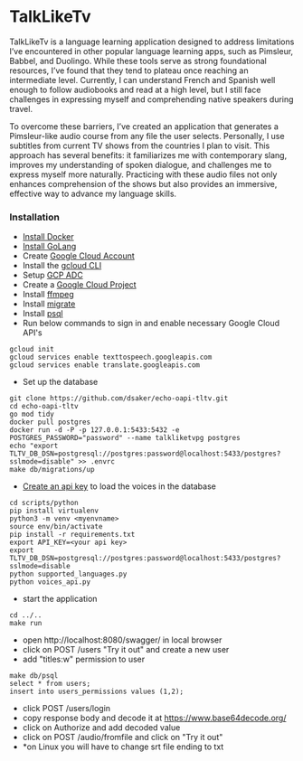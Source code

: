 # TalkLikeTv

TalkLikeTv is a language learning application designed to address limitations I’ve encountered in other popular language learning apps, such as Pimsleur, Babbel, and Duolingo. While these tools serve as strong foundational resources, I’ve found that they tend to plateau once reaching an intermediate level. Currently, I can understand French and Spanish well enough to follow audiobooks and read at a high level, but I still face challenges in expressing myself and comprehending native speakers during travel.

To overcome these barriers, I’ve created an application that generates a Pimsleur-like audio course from any file the user selects. Personally, I use subtitles from current TV shows from the countries I plan to visit. This approach has several benefits: it familiarizes me with contemporary slang, improves my understanding of spoken dialogue, and challenges me to express myself more naturally. Practicing with these audio files not only enhances comprehension of the shows but also provides an immersive, effective way to advance my language skills.

### Installation

- [Install Docker](https://docs.docker.com/engine/install/)
- [Install GoLang](https://go.dev/doc/install)
- Create [Google Cloud Account](https://console.cloud.google.com/getting-started?pli=1)
- Install the [gcloud CLI](https://cloud.google.com/sdk/docs/install)
- Setup [GCP ADC](https://cloud.google.com/docs/authentication/external/set-up-adc )
- Create a [Google Cloud Project](https://developers.google.com/workspace/guides/create-project)
- Install [ffmpeg](https://www.ffmpeg.org/download.html)
- Install [migrate](https://github.com/golang-migrate/migrate/blob/master/cmd/migrate/README.md)
- Install [psql](https://www.timescale.com/blog/how-to-install-psql-on-mac-ubuntu-debian-windows/)
- Run below commands to sign in and enable necessary Google Cloud API's
```
gcloud init
gcloud services enable texttospeech.googleapis.com
gcloud services enable translate.googleapis.com
```
- Set up the database
```
git clone https://github.com/dsaker/echo-oapi-tltv.git 
cd echo-oapi-tltv
go mod tidy
docker pull postgres
docker run -d -P -p 127.0.0.1:5433:5432 -e POSTGRES_PASSWORD="password" --name talkliketvpg postgres
echo "export TLTV_DB_DSN=postgresql://postgres:password@localhost:5433/postgres?sslmode=disable" >> .envrc
make db/migrations/up
```
- [Create an api key](https://cloud.google.com/docs/authentication/api-keys) to load the voices in the database
```
cd scripts/python
pip install virtualenv
python3 -m venv <myenvname>
source env/bin/activate
pip install -r requirements.txt
export API_KEY=<your api key>
export TLTV_DB_DSN=postgresql://postgres:password@localhost:5433/postgres?sslmode=disable
python supported_languages.py
python voices_api.py
```
- start the application
```
cd ../..
make run
```
- open http://localhost:8080/swagger/ in local browser
- click on POST /users "Try it out" and create a new user
- add "titles:w" permission to user
```
make db/psql
select * from users;
insert into users_permissions values (1,2);
```
- click POST /users/login 
- copy response body and decode it at https://www.base64decode.org/
- click on Authorize and add decoded value
- click on POST /audio/fromfile and click on "Try it out"
- *on Linux you will have to change srt file ending to txt
